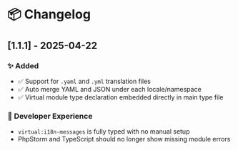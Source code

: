 # 📦 Changelog

## [1.1.1] - 2025-04-22

### ✨ Added
- ✅ Support for `.yaml` and `.yml` translation files
- ✅ Auto merge YAML and JSON under each locale/namespace
- ✅ Virtual module type declaration embedded directly in main type file

### 🧠 Developer Experience
- `virtual:i18n-messages` is fully typed with no manual setup
- PhpStorm and TypeScript should no longer show missing module errors
